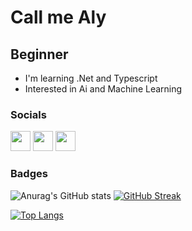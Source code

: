 Call me Aly
===============================

Beginner 
--------------------

* I'm learning .Net and Typescript
* Interested in Ai and Machine Learning

### Socials

<p align="left"> <a href="https://discord.com/users/725215029103689838" target="_blank" rel="noreferrer"><img src="https://raw.githubusercontent.com/danielcranney/readme-generator/main/public/icons/socials/discord.svg" width="32" height="32" /></a> <a href="https://www.github.com/Falydra" target="_blank" rel="noreferrer"><img src="https://raw.githubusercontent.com/danielcranney/readme-generator/main/public/icons/socials/github-dark.svg" width="32" height="32" /></a> <a href="http://www.instagram.com/falydra" target="_blank" rel="noreferrer"><img src="https://raw.githubusercontent.com/danielcranney/readme-generator/main/public/icons/socials/instagram.svg" width="32" height="32" /></a></p>



### Badges

![Anurag's GitHub stats](https://github-readme-stats.vercel.app/api?username=falydra&show_icons=true&theme=transparent)
[![GitHub Streak](https://streak-stats.demolab.com/?user=Falydra&theme=dark)](https://git.io/streak-stats)

[![Top Langs](https://github-readme-stats.vercel.app/api/top-langs/?username=falydra&theme=transparent)](https://github.com/falydra/github-readme-stats)
